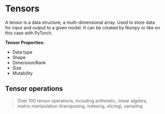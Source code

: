 # Tensors

A tensor is a data structure, a multi-dimensional array. Used to store data for input and output to a given model. It can be created by Numpy or like on this case with PyTorch.

**Tensor Properties:** 
- Data type
- Shape
- Dimension/Rank
- Size
- Mutability

## Tensor operations
> Over 100 tensor operations, including arithmetic, linear algebra, matrix manipulation (transposing, indexing, slicing), sampling

